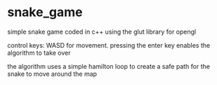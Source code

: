# snake_game

simple snake game coded in c++ using the glut library for opengl

control keys: 
WASD for movement.
pressing the enter key enables the algorithm to take over

the algorithm uses a simple hamilton loop to create a safe path for the snake to move around the map
